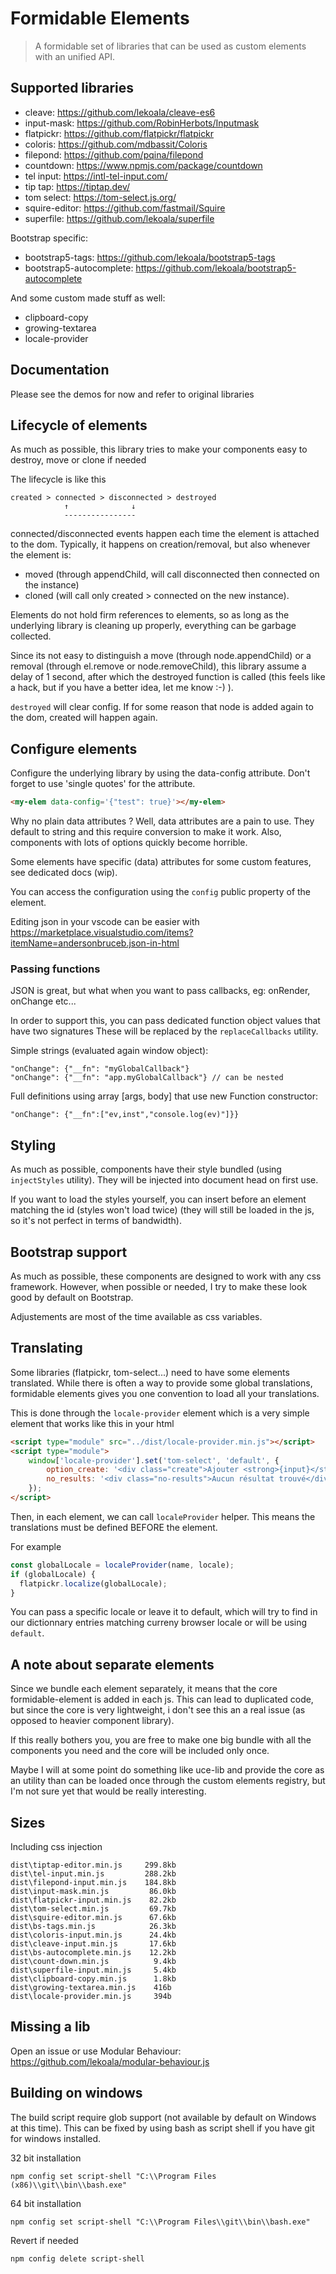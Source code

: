 # Formidable Elements

> A formidable set of libraries that can be used as custom elements with an unified API.

## Supported libraries

- cleave: https://github.com/lekoala/cleave-es6
- input-mask: https://github.com/RobinHerbots/Inputmask
- flatpickr: https://github.com/flatpickr/flatpickr
- coloris: https://github.com/mdbassit/Coloris
- filepond: https://github.com/pqina/filepond
- countdown: https://www.npmjs.com/package/countdown
- tel input: https://intl-tel-input.com/
- tip tap: https://tiptap.dev/
- tom select: https://tom-select.js.org/
- squire-editor: https://github.com/fastmail/Squire
- superfile: https://github.com/lekoala/superfile

Bootstrap specific:

- bootstrap5-tags: https://github.com/lekoala/bootstrap5-tags
- bootstrap5-autocomplete: https://github.com/lekoala/bootstrap5-autocomplete

And some custom made stuff as well:

- clipboard-copy
- growing-textarea
- locale-provider

## Documentation

Please see the demos for now and refer to original libraries

## Lifecycle of elements

As much as possible, this library tries to make your components easy to destroy, move or clone if needed

The lifecycle is like this

    created > connected > disconnected > destroyed
                ↑              ↓
                ----------------

connected/disconnected events happen each time the element is attached to the dom.
Typically, it happens on creation/removal, but also whenever the element is:

- moved (through appendChild, will call disconnected then connected on the instance)
- cloned (will call only created > connected on the new instance).

Elements do not hold firm references to elements, so as long as the underlying library is cleaning up
properly, everything can be garbage collected.

Since its not easy to distinguish a move (through node.appendChild) or a removal (through el.remove or
node.removeChild), this library assume a delay of 1 second, after which the destroyed function is called
(this feels like a hack, but if you have a better idea, let me know :-) ).

`destroyed` will clear config. If for some reason that node is added again to the dom, created will happen again.

## Configure elements

Configure the underlying library by using the data-config attribute. Don't forget to use 'single quotes'
for the attribute.

```html
<my-elem data-config='{"test": true}'></my-elem>
```

Why no plain data attributes ? Well, data attributes are a pain to use. They default to string and this
require conversion to make it work. Also, components with lots of options quickly become horrible.

Some elements have specific (data) attributes for some custom features, see dedicated docs (wip).

You can access the configuration using the `config` public property of the element.

Editing json in your vscode can be easier with https://marketplace.visualstudio.com/items?itemName=andersonbruceb.json-in-html

### Passing functions

JSON is great, but what when you want to pass callbacks, eg: onRender, onChange etc...

In order to support this, you can pass dedicated function object values that have two signatures
These will be replaced by the `replaceCallbacks` utility.

Simple strings (evaluated again window object):

    "onChange": {"__fn": "myGlobalCallback"}
    "onChange": {"__fn": "app.myGlobalCallback"} // can be nested

Full definitions using array [args, body] that use new Function constructor:

    "onChange": {"__fn":["ev,inst","console.log(ev)"]}}

## Styling

As much as possible, components have their style bundled (using `injectStyles` utility). They will be injected into document head
on first use.

If you want to load the styles yourself, you can insert before an element matching the id (styles won't load twice)
(they will still be loaded in the js, so it's not perfect in terms of bandwidth).

## Bootstrap support

As much as possible, these components are designed to work with any css framework. However, when possible
or needed, I try to make these look good by default on Bootstrap.

Adjustements are most of the time available as css variables.

## Translating

Some libraries (flatpickr, tom-select...) need to have some elements translated. While there is often a way
to provide some global translations, formidable elements gives you one convention to load all your translations.

This is done through the `locale-provider` element which is a very simple element that works like this in your html

```html
<script type="module" src="../dist/locale-provider.min.js"></script>
<script type="module">
    window['locale-provider'].set('tom-select', 'default', {
        option_create: '<div class="create">Ajouter <strong>{input}</strong>&hellip;</div>',
        no_results: '<div class="no-results">Aucun résultat trouvé</div>'
    });
</script>
```

Then, in each element, we can call `localeProvider` helper. This means the translations
must be defined BEFORE the element.

For example

```js
const globalLocale = localeProvider(name, locale);
if (globalLocale) {
  flatpickr.localize(globalLocale);
}
```

You can pass a specific locale or leave it to default, which will try to find in our dictionnary entries
matching curreny browser locale or will be using `default`.

## A note about separate elements

Since we bundle each element separately, it means that the core formidable-element is added
in each js. This can lead to duplicated code, but since the core is very lightweight, i don't see this
an a real issue (as opposed to heavier component library).

If this really bothers you, you are free to make one big bundle with all the components you need
and the core will be included only once.

Maybe I will at some point do something like uce-lib and provide the core as an utility than can be
loaded once through the custom elements registry, but I'm not sure yet that would be really interesting.

## Sizes

Including css injection

    dist\tiptap-editor.min.js     299.8kb
    dist\tel-input.min.js         288.2kb
    dist\filepond-input.min.js    184.8kb
    dist\input-mask.min.js         86.0kb
    dist\flatpickr-input.min.js    82.2kb
    dist\tom-select.min.js         69.7kb
    dist\squire-editor.min.js      67.6kb
    dist\bs-tags.min.js            26.3kb
    dist\coloris-input.min.js      24.4kb
    dist\cleave-input.min.js       17.6kb
    dist\bs-autocomplete.min.js    12.2kb
    dist\count-down.min.js          9.4kb
    dist\superfile-input.min.js     5.4kb
    dist\clipboard-copy.min.js      1.8kb
    dist\growing-textarea.min.js    416b
    dist\locale-provider.min.js     394b

## Missing a lib

Open an issue or use Modular Behaviour: https://github.com/lekoala/modular-behaviour.js

## Building on windows

The build script require glob support (not available by default on Windows at this time).
This can be fixed by using bash as script shell if you have git for windows installed.

32 bit installation

    npm config set script-shell "C:\\Program Files (x86)\\git\\bin\\bash.exe"

64 bit installation

    npm config set script-shell "C:\\Program Files\\git\\bin\\bash.exe"

Revert if needed

    npm config delete script-shell
